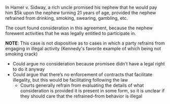 In Hamer v. Sidway, a rich uncle promised his nephew that he would pay him $5k upon the nephew turning 21 years of age, provided the nephew refrained from drinking, smoking, swearing, gambling, etc.

The court found consideration in this agreement, because the nephew forewent activities that he was legally entitled to participate in.

**NOTE**: This case is not dispositive as to cases in which a party refrains from engaging in illegal activity (Kennedy's favorite example of which being not smoking crack)
* Could argue no consideration because promisee didn’t have a legal right to do it anyway
* Could argue that there’s no enforcement of contracts that facilitate illegality, but this would be facilitating following the law
	* Courts generally refrain from evaluating the details of what consideration is provided it is present in some form, so it is unclear if they should care that the refrained-from behavior is illegal